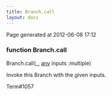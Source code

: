 ```yaml
---
title: Branch.call
layout: docs
---
```


<div class="bottom_right_note">Page generated at 2012-06-08 17:12</div>
<h3><span class="minor">function</span> Branch.call</h3>

Branch.call(_, <a href="/docs/any.html">any</a> inputs :multiple)
<p>Invoke this Branch with the given inputs.</p>

<p><span class="extra_minor">Term#1057</span></p>
